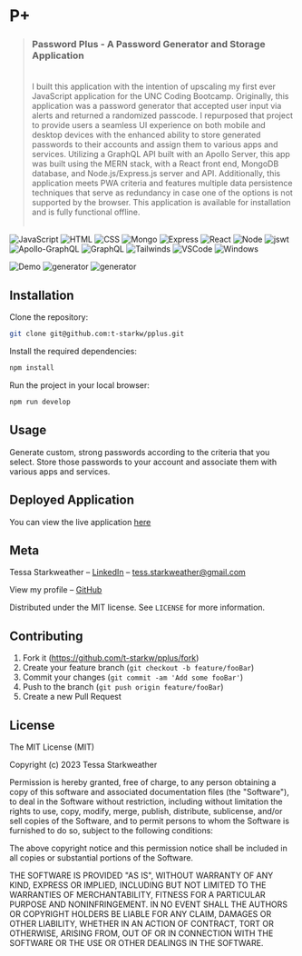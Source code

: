 # P+
>### Password Plus - A Password Generator and Storage Application <br><br>
>  I built this application with the intention of upscaling my first ever JavaScript application for the UNC Coding Bootcamp. Originally, this application was a password generator that accepted user input via alerts and returned a randomized passcode. I repurposed that project to provide users a seamless UI experience on both mobile and desktop devices with the enhanced ability to store generated passwords to their accounts and assign them to various apps and services. Utilizing a GraphQL API built with an Apollo Server, this app was built using the MERN stack, with a React front end, MongoDB database, and Node.js/Express.js server and API. Additionally, this application meets PWA criteria and features multiple data persistence techniques that serve as redundancy in case one of the options is not supported by the browser. This application is available for installation and is fully functional offline.  <br><br>

![JavaScript][js-url]
![HTML][html-url]
![CSS][css-url]
![Mongo][mongo-url]
![Express][express-url]
![React][react-url]
![Node][node-url]
![jswt][jswtoken-url]
![Apollo-GraphQL][apollo-url]
![GraphQL][graphql-url]
![Tailwinds][tw-url]
![VSCode][vscode-url]
![Windows][windows-url]


![Demo](https://media.giphy.com/media/m8uzMtGASqiP2vNPL9/giphy.gif)  ![generator](https://drive.google.com/uc?export=view&id=1QxxEniOIpC9GA26E0obBNDGiOOmF2WFA) ![generator](https://drive.google.com/uc?export=view&id=1SRnpAE6cBlAO6SUnOpHGp0yinTeD9rJ8)


## Installation

Clone the repository:

```sh
git clone git@github.com:t-starkw/pplus.git
```

Install the required dependencies:

```sh
npm install
```

Run the project in your local browser:

```sh
npm run develop
```

## Usage

Generate custom, strong passwords according to the criteria that you select. Store those passwords to your account and associate them with various apps and services.

## Deployed Application
You can view the live application
[here](https://pplus.onrender.com/)

## Meta

Tessa Starkweather – [LinkedIn](https://www.linkedin.com/in/tessa-starkweather-b61941200/) – tess.starkweather@gmail.com

View my profile – [GitHub](https://github.com/t-starkw)

Distributed under the MIT license. See ``LICENSE`` for more information.

## Contributing

1. Fork it (<https://github.com/t-starkw/pplus/fork>)
2. Create your feature branch (`git checkout -b feature/fooBar`)
3. Commit your changes (`git commit -am 'Add some fooBar'`)
4. Push to the branch (`git push origin feature/fooBar`)
5. Create a new Pull Request

## License
 
The MIT License (MIT)

Copyright (c) 2023 Tessa Starkweather

Permission is hereby granted, free of charge, to any person obtaining a copy of this software and associated documentation files (the "Software"), to deal in the Software without restriction, including without limitation the rights to use, copy, modify, merge, publish, distribute, sublicense, and/or sell copies of the Software, and to permit persons to whom the Software is furnished to do so, subject to the following conditions:

The above copyright notice and this permission notice shall be included in all copies or substantial portions of the Software.

THE SOFTWARE IS PROVIDED "AS IS", WITHOUT WARRANTY OF ANY KIND, EXPRESS OR IMPLIED, INCLUDING BUT NOT LIMITED TO THE WARRANTIES OF MERCHANTABILITY, FITNESS FOR A PARTICULAR PURPOSE AND NONINFRINGEMENT. IN NO EVENT SHALL THE AUTHORS OR COPYRIGHT HOLDERS BE LIABLE FOR ANY CLAIM, DAMAGES OR OTHER LIABILITY, WHETHER IN AN ACTION OF CONTRACT, TORT OR OTHERWISE, ARISING FROM, OUT OF OR IN CONNECTION WITH THE SOFTWARE OR THE USE OR OTHER DEALINGS IN THE SOFTWARE.

<!-- Markdown link & img dfn's -->

[node-url]: https://img.shields.io/badge/Node.js-43853D?style=for-the-badge&logo=node.js&logoColor=white
[js-url]: https://img.shields.io/badge/JavaScript-F7DF1E?style=for-the-badge&logo=javascript&logoColor=black
[html-url]: https://img.shields.io/badge/HTML5-E34F26?style=for-the-badge&logo=html5&logoColor=white
[css-url]: https://img.shields.io/badge/CSS3-1572B6?style=for-the-badge&logo=css3&logoColor=white
[python-url]: https://img.shields.io/badge/Python-14354C?style=for-the-badge&logo=python&logoColor=white
[express-url]: https://img.shields.io/badge/Express.js-404D59?style=for-the-badge
[react-url]: https://img.shields.io/badge/React-20232A?style=for-the-badge&logo=react&logoColor=61DAFB
[jquery-url]: https://img.shields.io/badge/jQuery-0769AD?style=for-the-badge&logo=jquery&logoColor=white
[bs-url]: https://img.shields.io/badge/Bootstrap-563D7C?style=for-the-badge&logo=bootstrap&logoColor=white
[tw-url]: https://img.shields.io/badge/Tailwind_CSS-38B2AC?style=for-the-badge&logo=tailwind-css&logoColor=white
[mongo-url]: https://img.shields.io/badge/MongoDB-4EA94B?style=for-the-badge&logo=mongodb&logoColor=white
[mysql-url]: https://img.shields.io/badge/MySQL-00000F?style=for-the-badge&logo=mysql&logoColor=white
[heroku-url]: https://img.shields.io/badge/Heroku-430098?style=for-the-badge&logo=heroku&logoColor=white
[sqlize-url]: https://img.shields.io/badge/sequelize-323330?style=for-the-badge&logo=sequelize&logoColor=blue
[jswtoken-url]: 	https://img.shields.io/badge/json%20web%20tokens-323330?style=for-the-badge&logo=json-web-tokens&logoColor=pink
[apollo-url]: https://img.shields.io/badge/-ApolloGraphQL-311C87?style=for-the-badge&logo=apollo-graphql
[graphql-url]: https://img.shields.io/badge/-GraphQL-E10098?style=for-the-badge&logo=graphql&logoColor=white
[render-url]: https://img.shields.io/badge/Render-%46E3B7.svg?style=for-the-badge&logo=render&logoColor=white
[ghub-pages-url]: https://img.shields.io/badge/github%20pages-121013?style=for-the-badge&logo=github&logoColor=white
[vscode-url]: https://img.shields.io/badge/Visual%20Studio%20Code-0078d7.svg?style=for-the-badge&logo=visual-studio-code&logoColor=white
[windows-url]: https://img.shields.io/badge/Windows-0078D6?style=for-the-badge&logo=windows&logoColor=white

